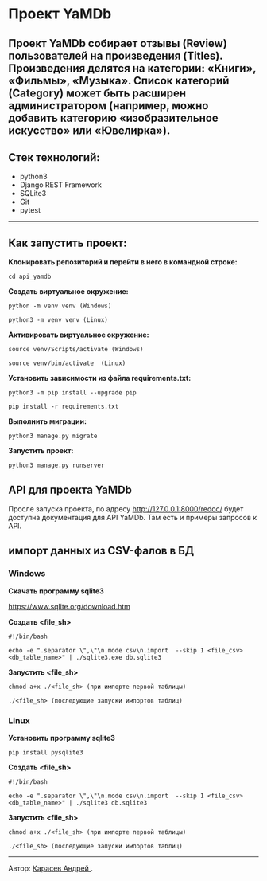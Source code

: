 # Проект YaMDb

Проект YaMDb собирает отзывы (Review) пользователей на произведения (Titles). Произведения делятся на категории: «Книги», «Фильмы», «Музыка». Список категорий (Category) может быть расширен администратором (например, можно добавить категорию «изобразительное искусство» или «Ювелирка»).
---
## Стек технологий: 
* python3
* Django REST Framework
* SQLite3
* Git
* pytest
---
## Как запустить проект: 

**Клонировать репозиторий и перейти в него в командной строке:**
```
cd api_yamdb 
```
**Cоздать виртуальное окружение:**
```
python -m venv venv (Windows)
```
```
python3 -m venv venv (Linux)
```
**Активировать виртуальное окружение:**
```
source venv/Scripts/activate (Windows)
```
```
source venv/bin/activate  (Linux)
```

**Установить зависимости из файла requirements.txt:**

```
python3 -m pip install --upgrade pip 
```
```
pip install -r requirements.txt 
```
**Выполнить миграции:**
```
python3 manage.py migrate 
```
**Запустить проект:**
```
python3 manage.py runserver
```
## API для проекта YaMDb

Просле запуска проекта, по адресу http://127.0.0.1:8000/redoc/ будет доступна документация для API YaMDb. Там есть и примеры запросов к API.

## импорт данных из CSV-фалов в БД

### Windows

**Скачать программу sqlite3**

https://www.sqlite.org/download.htm

**Создать <file_sh>**
```
#!/bin/bash
```
```
echo -e ".separator \",\"\n.mode csv\n.import  --skip 1 <file_csv> <db_table_name>" | ./sqlite3.exe db.sqlite3
```
**Запустить <file_sh>**
```
chmod a+x ./<file_sh> (при импорте первой таблицы)
```
```
./<file_sh> (последующие запуски импортов таблиц)
```
### Linux

**Установить программу sqlite3**
```
pip install pysqlite3
```
**Cоздать <file_sh>**
```
#!/bin/bash
```
```
echo -e ".separator \",\"\n.mode csv\n.import  --skip 1 <file_csv> <db_table_name>" | ./sqlite3 db.sqlite3
```
**Запустить <file_sh>**
```
chmod a+x ./<file_sh> (при импорте первой таблицы)
```
```
./<file_sh> (последующие запуски импортов таблиц)
```
---
Автор:
<a href="https://github.com/Andrei191"> Карасев Андрей </a>.
